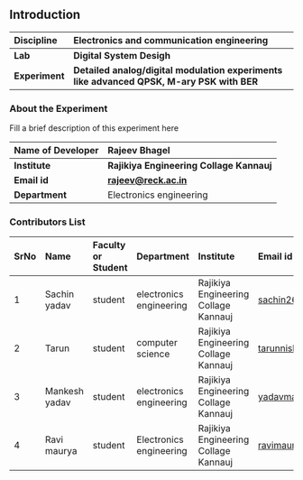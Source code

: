 ## Introduction


<b>Discipline | <b> Electronics and communication engineering 
:--|:--|
<b> Lab | <b> Digital System Desigh
<b> Experiment|     <b>	Detailed analog/digital modulation experiments like advanced QPSK, M-ary PSK with BER

### About the Experiment 

Fill a brief description of this experiment here

<b>Name of Developer | <b> Rajeev Bhagel
:--|:--|
<b> Institute | <b>  Rajikiya Engineering Collage Kannauj
<b> Email id|     <b>  rajeev@reck.ac.in
<b> Department |  Electronics engineering

### Contributors List

SrNo | Name | Faculty or Student | Department| Institute | Email id
:--|:--|:--|:--|:--|:--|
1 | Sachin yadav | student | electronics engineering| Rajikiya Engineering Collage Kannauj | sachin26405yadav@gmail.com | .
2 | Tarun | student | computer science | Rajikiya Engineering Collage Kannauj  |tarunnishd2003@gmail.com |
3 | Mankesh yadav | student |  electronics engineering| Rajikiya Engineering Collage Kannauj  |yadavmankesh79@gmail.com |
4 | Ravi maurya| student | Electronics engineering | Rajikiya Engineering Collage Kannauj  |ravimaurya767800@gmail.com |
